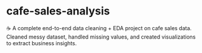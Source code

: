 # cafe-sales-analysis
☕ A complete end-to-end data cleaning + EDA project on cafe sales data. Cleaned messy dataset, handled missing values, and created visualizations to extract business insights.
